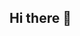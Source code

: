 ## Hi there 👋

<!--
I don't know how to use github, so i learn it. First i am gonna make readme. 
Belajarnya rada susah, karena materinya menggunakan bahasa inggris, sedangkan aku ngga bisa basa enggres
-->
